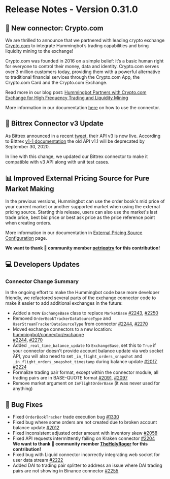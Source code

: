 # Release Notes - Version 0.31.0

## 🔗 New connector: Crypto.com

We are thrilled to announce that we partnered with leading crypto exchange [Crypto.com](https://crypto.com/exchange) to integrate Hummingbot’s trading capabilities and bring liquidity mining to the exchange!

Crypto.com was founded in 2016 on a simple belief: it’s a basic human right for everyone to control their money, data and identity. Crypto.com serves over 3 million customers today, providing them with a powerful alternative to traditional financial services through the Crypto.com App, the Crypto.com Card and the Crypto.com Exchange.

Read more in our blog post: [Hummingbot Partners with Crypto.com Exchange for High Frequency Trading and Liquidity Mining](https://hummingbot.io/blog/2020-09-hummingbot-partners-with-crypto-com/)

More information in our documentation [here](/connectors/crypto-com) on how to use the connector.


## 🔗 Bittrex Connector v3 Update

As Bittrex announced in a recent [tweet](https://twitter.com/BittrexExchange/status/1273408336214491136), their API v3 is now live. According to Bittrex [v1-1 documentation](https://bittrex.github.io/api/v1-1) the old API v1.1 will be deprecated by September 30, 2020.

In line with this change, we updated our Bittrex connector to make it compatible with v3 API along with unit test cases.


## 📊 Improved External Pricing Source for Pure Market Making

In the previous versions, Hummingbot can use the order book's mid price of your current market or another supported market when using the external pricing source. Starting this release, users can also use the market's last trade price, best bid price or best ask price as the price reference point when creating orders.

More information in our documentation in [External Pricing Source Configuration](/market-making/external-price-source/) page.

**We want to thank 🙏 community member [petrioptrv](https://github.com/petioptrv) for this contribution!**


## 💻 Developers Updates

### Connector Change Summary

In the ongoing effort to make the Hummingbot code base more developer friendly, we refactored several parts of the exchange connector code to make it easier to add additional exchanges in the future:

* Added a new `ExchangeBase` class to replace `MarketBase` [#2243](https://github.com/CoinAlpha/hummingbot/issues/2243), [#2250](https://github.com/CoinAlpha/hummingbot/pull/2250)
* Removed `OrderBookTrackerDataSourceType` and `UserStreamTrackerDataSourceType` from connector [#2244](https://github.com/CoinAlpha/hummingbot/issues/2244), [#2270](https://github.com/CoinAlpha/hummingbot/pull/2270)
* Moved exchange connectors to a new location: [hummingbot/connector/exchange](https://github.com/CoinAlpha/hummingbot/tree/development/hummingbot/connector/exchange)</br>[#2244](https://github.com/CoinAlpha/hummingbot/issues/2244), [#2270](https://github.com/CoinAlpha/hummingbot/pull/2270)
* Added `_real_time_balance_update` to `ExchangeBase`, set this to `True` if your connector doesn't provide account balance 
update via web socket API, you will also need to set `_in_flight_orders_snapshot` and `_in_flight_orders_snapshot_timestamp` 
during balance update [#2017](https://github.com/CoinAlpha/hummingbot/issues/2017), [#2224](https://github.com/CoinAlpha/hummingbot/pull/2224)
* Formalize trading pair format, except within the connector module, all trading pairs are in BASE-QUOTE format [#2091](https://github.com/CoinAlpha/hummingbot/issues/2091), [#2097](https://github.com/CoinAlpha/hummingbot/pull/2097)
* Remove market argument on `InFlightOrderBase` (it was never used for anything)


## 🐞 Bug Fixes

* Fixed `OrderBookTracker` trade execution bug [#1330](https://github.com/CoinAlpha/hummingbot/issues/1330)
* Fixed bug where some orders are not created due to broken account balance update [#2012](https://github.com/CoinAlpha/hummingbot/issues/2012)
* Fixed inconsistent adjusted order amount with inventory skew [#2058](https://github.com/CoinAlpha/hummingbot/issues/2058)
* Fixed API requests intermittently failing on Kraken connector [#2204](https://github.com/CoinAlpha/hummingbot/issues/2204) </br> **We want to thank 🙏 community member [TheHolyRoger](https://github.com/TheHolyRoger) for this contribution!**
* Fixed bug with Liquid connector incorrectly integrating web socket for user data stream [#2222](https://github.com/CoinAlpha/hummingbot/issues/2222)
* Added DAI to trading pair splitter to address an issue where DAI trading pairs are not showing in Binance connector [#2255](https://github.com/CoinAlpha/hummingbot/issues/2255)